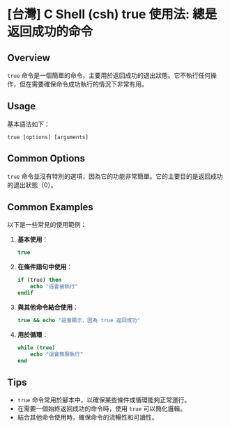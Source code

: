 # [台灣] C Shell (csh) true 使用法: 總是返回成功的命令

## Overview
`true` 命令是一個簡單的命令，主要用於返回成功的退出狀態。它不執行任何操作，但在需要確保命令成功執行的情況下非常有用。

## Usage
基本語法如下：
```
true [options] [arguments]
```

## Common Options
`true` 命令並沒有特別的選項，因為它的功能非常簡單。它的主要目的是返回成功的退出狀態（0）。

## Common Examples
以下是一些常見的使用範例：

1. **基本使用**：
   ```csh
   true
   ```

2. **在條件語句中使用**：
   ```csh
   if (true) then
       echo "這會被執行"
   endif
   ```

3. **與其他命令結合使用**：
   ```csh
   true && echo "這會顯示，因為 true 返回成功"
   ```

4. **用於循環**：
   ```csh
   while (true)
       echo "這會無限執行"
   end
   ```

## Tips
- `true` 命令常用於腳本中，以確保某些條件或循環能夠正常運行。
- 在需要一個始終返回成功的命令時，使用 `true` 可以簡化邏輯。
- 結合其他命令使用時，確保命令的流暢性和可讀性。